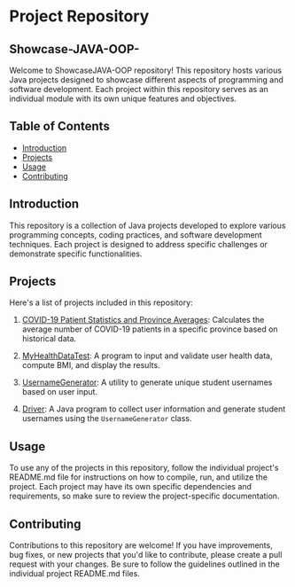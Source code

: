# Project Repository
## Showcase-JAVA-OOP-

Welcome to ShowcaseJAVA-OOP repository! This repository hosts various Java projects designed to showcase different aspects of programming and software development. Each project within this repository serves as an individual module with its own unique features and objectives.

## Table of Contents

- [Introduction](#introduction)
- [Projects](#projects)
- [Usage](#usage)
- [Contributing](#contributing)

## Introduction

This repository is a collection of Java projects developed to explore various programming concepts, coding practices, and software development techniques. Each project is designed to address specific challenges or demonstrate specific functionalities.

## Projects

Here's a list of projects included in this repository:

1. [COVID-19 Patient Statistics and Province Averages](CovidStatistics): Calculates the average number of COVID-19 patients in a specific province based on historical data.

2. [MyHealthDataTest](MyHealthDataTest): A program to input and validate user health data, compute BMI, and display the results.

3. [UsernameGenerator](UsernameGenerator): A utility to generate unique student usernames based on user input.

4. [Driver](Driver): A Java program to collect user information and generate student usernames using the `UsernameGenerator` class.


## Usage

To use any of the projects in this repository, follow the individual project's README.md file for instructions on how to compile, run, and utilize the project. Each project may have its own specific dependencies and requirements, so make sure to review the project-specific documentation.

## Contributing

Contributions to this repository are welcome! If you have improvements, bug fixes, or new projects that you'd like to contribute, please create a pull request with your changes. Be sure to follow the guidelines outlined in the individual project README.md files.

